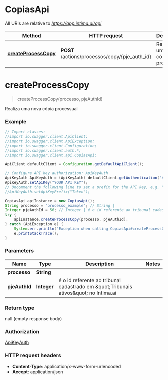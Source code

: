 # CopiasApi

All URIs are relative to *https://app.intima.ai/api*

Method | HTTP request | Description
------------- | ------------- | -------------
[**createProcessCopy**](CopiasApi.md#createProcessCopy) | **POST** /actions/processos/copy/{pje_auth_id} | Realiza uma nova cópia processual

<a name="createProcessCopy"></a>
# **createProcessCopy**
> createProcessCopy(processo, pjeAuthId)

Realiza uma nova cópia processual

### Example
```java
// Import classes:
//import io.swagger.client.ApiClient;
//import io.swagger.client.ApiException;
//import io.swagger.client.Configuration;
//import io.swagger.client.auth.*;
//import io.swagger.client.api.CopiasApi;

ApiClient defaultClient = Configuration.getDefaultApiClient();

// Configure API key authorization: ApiKeyAuth
ApiKeyAuth ApiKeyAuth = (ApiKeyAuth) defaultClient.getAuthentication("ApiKeyAuth");
ApiKeyAuth.setApiKey("YOUR API KEY");
// Uncomment the following line to set a prefix for the API key, e.g. "Token" (defaults to null)
//ApiKeyAuth.setApiKeyPrefix("Token");

CopiasApi apiInstance = new CopiasApi();
String processo = "processo_example"; // String | 
Integer pjeAuthId = 56; // Integer | é o id referente ao tribunal cadastrado em \"Tribunais ativos\" no Intima.ai
try {
    apiInstance.createProcessCopy(processo, pjeAuthId);
} catch (ApiException e) {
    System.err.println("Exception when calling CopiasApi#createProcessCopy");
    e.printStackTrace();
}
```

### Parameters

Name | Type | Description  | Notes
------------- | ------------- | ------------- | -------------
 **processo** | **String**|  |
 **pjeAuthId** | **Integer**| é o id referente ao tribunal cadastrado em \&quot;Tribunais ativos\&quot; no Intima.ai |

### Return type

null (empty response body)

### Authorization

[ApiKeyAuth](../README.md#ApiKeyAuth)

### HTTP request headers

 - **Content-Type**: application/x-www-form-urlencoded
 - **Accept**: application/json

